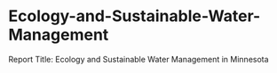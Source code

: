 # Ecology-and-Sustainable-Water-Management
Report Title: Ecology and Sustainable Water Management in Minnesota
